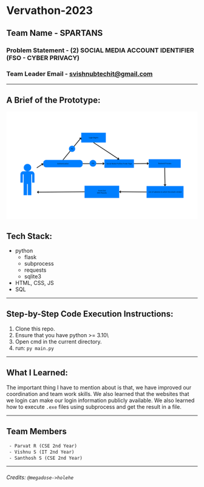 # Vervathon-2023

## Team Name - SPARTANS
### Problem Statement - (2) SOCIAL MEDIA ACCOUNT IDENTIFIER (FSO - CYBER PRIVACY)
### Team Leader Email - svishnubtechit@gmail.com

---

## A Brief of the Prototype:
  ![Load Image](/static/usecasediagram.png)
  

## Tech Stack: 
 - python
   - flask
   - subprocess
   - requests
   - sqlite3
 - HTML, CSS, JS
 - SQL
   
---


## Step-by-Step Code Execution Instructions:
  1. Clone this repo.
  2. Ensure that you have python >= 3.10\
  3. Open cmd in the current directory.
  4. run:  ```py main.py``` 
  
---

## What I Learned:
   The important thing I have to mention about is that, we have improved our coordination and team work skills. We also learned that the websites that we login can make our login information publicly available. We also learned how to execute `.exe` files using subprocess and get the result in a file.

---

## Team Members
```
 - Parvat R (CSE 2nd Year)
 - Vishnu S (IT 2nd Year)
 - Santhosh S (CSE 2nd Year)
```
---
###### Credits: `@megadose->holehe`
